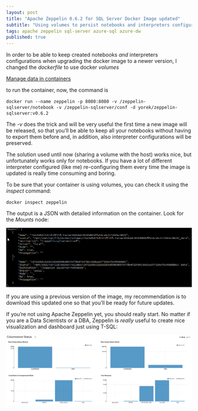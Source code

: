 ```yaml
---
layout: post
title: "Apache Zeppelin 0.6.2 for SQL Server Docker Image updated"
subtitle: "Using volumes to persist notebooks and interpreters configurations"
tags: apache zeppelin sql-server azure-sql azure-dw
published: true
---
```

In order to be able to keep created notebooks *and* interpreters configurations when upgrading the docker image to a newer version, I changed the *dockerfile* to use docker *volumes*

[Manage data in containers](https://docs.docker.com/engine/tutorials/dockervolumes/?source=post_page-----f9bba4f89a0c----------------------)

to run the container, now, the command is

```
docker run --name zeppelin -p 8080:8080 -v /zeppelin-sqlserver/notebook -v /zeppelin-sqlserver/conf -d yorek/zeppelin-sqlserver:v0.6.2
```

The *-v* does the trick and will be very useful the first time a new image will be released, so that you’ll be able to keep all your notebooks without having to export them before and, in addition, also interpreter configurations will be preserved.

The solution used until now (sharing a volume with the host) works nice, but unfortunately works only for notebooks. If you have a lot of different interpreter configured (like me) re-configuring them every time the image is updated is really time consuming and boring.

To be sure that your container is using volumes, you can check it using the *inspect* command:

```
docker inspect zeppelin
```

The output is a JSON with detailed information on the container. Look for the *Mounts* node:

![](/public/images/2017-01-05/image-01.png)

If you are using a previous version of the image, my recommendation is to download this updated one so that you’ll be ready for future updates.

If you’re not using Apache Zeppelin yet, you should really start. No matter if you are a Data Scientists or a DBA, Zeppelin is *really* useful to create nice visualization and dashboard just using T-SQL:

![](/public/images/2017-01-05/image-02.png)

